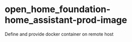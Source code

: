 # open_home_foundation-home_assistant-prod-image
Define and provide docker container on remote host
